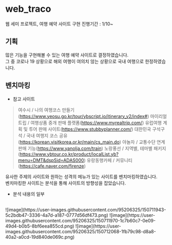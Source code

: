 # web_traco
웹 세미 프로젝트, 여행 예약 사이트 구현
진행기간 : 1/10~


## 기획
많은 기능을 구현해볼 수 있는 여행 예약 사이트로 결정하였습니다. <br>
그 중 코로나 19 상황으로 해외 여행이 여의치 않는 상황으로 국내 여행으로 한정하였습니다.

## 벤치마킹
* 참고 사이트
> 여수시 / 나의 여행코스 만들기(https://www.yeosu.go.kr/tour/ybscript.io/itinerary_v2/index#)
> 마이리얼트립 / 여행상품 중개 판매 플랫폼(https://www.myrealtrip.com/)
> 유럽여행 계획 및 투어 판매 사이트(https://www.stubbyplanner.com/)
> 대한민국 구석구석 / 국내 여행지 코스 공유(https://korean.visitkorea.or.kr/main/cs_main.do)
> 야놀자 / 교통수단 연계 판매 기능(https://www.yanolja.com/train)
> 노랑풍선 / 지역별, 테마별 패키지(https://www.ybtour.co.kr/product/localList.yb?menu=DMT&dspSid=ADAS000)
> 유랑동행카페 / 커뮤니티(https://cafe.naver.com/firenze)

유사한 주제의 사이트와 원하는 성격의 메뉴가 있는 사이트를 벤치마킹하였습니다. <br>
벤치마킹한 사이트는 분석을 통해 사이트의 방향성을 잡았습니다.

* 분석 내용의 일부
<br>
![image](https://user-images.githubusercontent.com/95206325/150711943-5c2bdb47-3336-4a7d-a187-0777d56df473.png)
![image](https://user-images.githubusercontent.com/95206325/150711970-1c7b60c7-0e09-49d4-b0b5-8bf6eea855cd.png)
![image](https://user-images.githubusercontent.com/95206325/150712068-1fb79c98-d8a8-40a2-a0cd-19d840de069c.png)



